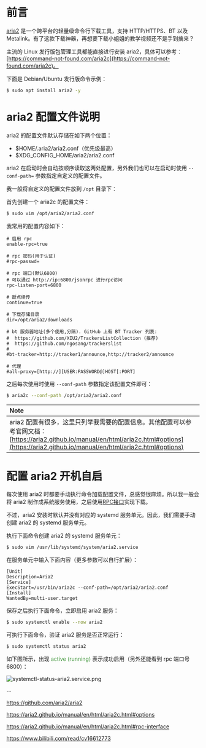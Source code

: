 # 前言

[aria2](https://github.com/aria2/aria2) 是一个跨平台的轻量级命令行下载工具，支持 HTTP/HTTPS、BT 以及 Metalink。有了这款下载神器，再想要下载小姐姐的教学视频还不是手到擒来？

主流的 Linux 发行版包管理工具都能直接进行安装 aria2，具体可以参考：[https://command-not-found.com/aria2c](https://command-not-found.com/aria2c)。

下面是 Debian/Ubuntu 发行版命令示例：

```bash
$ sudo apt install aria2 -y
```

# aria2 配置文件说明

aria2 的配置文件默认存储在如下两个位置：

- $HOME/.aria2/aria2.conf（优先级最高）
- $XDG_CONFIG_HOME/aria2/aria2.conf

aria2 在启动时会自动按顺序读取这两处配置，另外我们也可以在启动时使用 `--conf-path=` 参数指定自定义的配置文件。

我一般将自定义的配置文件放到 `/opt` 目录下：

首先创建一个 aria2c 的配置文件：

```bash
$ sudo vim /opt/aria2/aria2.conf
```

我常用的配置内容如下：

```properties
# 启用 rpc
enable-rpc=true

# rpc 密码(用于认证)
#rpc-passwd=

# rpc 端口(默认6800)
# 可以通过 http://ip:6800/jsonrpc 进行rpc访问
rpc-listen-port=6800

# 断点续传
continue=true

# 下载存储目录
dir=/opt/aria2/downloads

# bt 服务器地址(多个使用,分隔). GitHub 上有 BT Tracker 列表:
#  https://github.com/XIU2/TrackersListCollection (推荐)
#  https://github.com/ngosang/trackerslist
#
#bt-tracker=http://tracker1/announce,http://tracker2/announce

# 代理
#all-proxy=[http://][USER:PASSWORD@]HOST[:PORT]
```

之后每次使用时使用 `--conf-path` 参数指定该配置文件即可：

```bash
$ aria2c --conf-path /opt/aria2/aria2.conf
```

|**Note**|
|:-------|
|aria2 配置有很多，这里只列举我需要的配置信息。其他配置可以参考官网文档：[https://aria2.github.io/manual/en/html/aria2c.html#options](https://aria2.github.io/manual/en/html/aria2c.html#options)|

# 配置 aria2 开机自启

每次使用 aria2 时都要手动执行命令加载配置文件，总感觉很麻烦。所以我一般会将 aria2 制作成系统服务使用，之后使用[RPC接口](https://aria2.github.io/manual/en/html/aria2c.html#rpc-interface)实现下载。

不过，aria2 安装时默认并没有对应的 systemd 服务单元。因此，我们需要手动创建 aria2 的 systemd 服务单元。

执行下面命令创建 aria2 的 systemd 服务单元：

```bash
$ sudo vim /usr/lib/systemd/system/aria2.service
```

在服务单元中输入下面内容（更多参数可以自行扩展）：

```shell
[Unit]
Description=Aria2
[Service]
ExecStart=/usr/bin/aria2c --conf-path=/opt/aria2/aria2.conf
[Install]
WantedBy=multi-user.target
```

保存之后执行下面命令，立即启用 aria2 服务：

```bash
$ sudo systemctl enable --now aria2
```

可执行下面命令，验证 aria2 服务是否正常运行：

```bash
$ sudo systemctl status aria2
```

如下图所示，出现 <span style="color: #3F953A;">active (running) </span> 表示成功启用（另外还能看到 rpc 端口号 6800）：

![systemctl-status-aria2.service.png](https://ituknown.org/blog-media/aria2/systemctl-status-aria2.service.png)

--

https://github.com/aria2/aria2

https://aria2.github.io/manual/en/html/aria2c.html#options

https://aria2.github.io/manual/en/html/aria2c.html#rpc-interface

https://www.bilibili.com/read/cv16612773